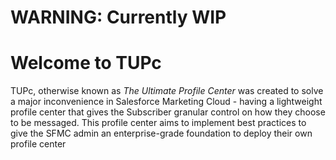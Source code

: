 # WARNING: Currently WIP

# Welcome to TUPc

TUPc, otherwise known as _The Ultimate Profile Center_ was created to solve a major inconvenience in Salesforce Marketing Cloud - having a lightweight profile center that gives the Subscriber granular control on how they choose to be messaged. This profile center aims to implement best practices to give the SFMC admin an enterprise-grade foundation to deploy their own profile center
